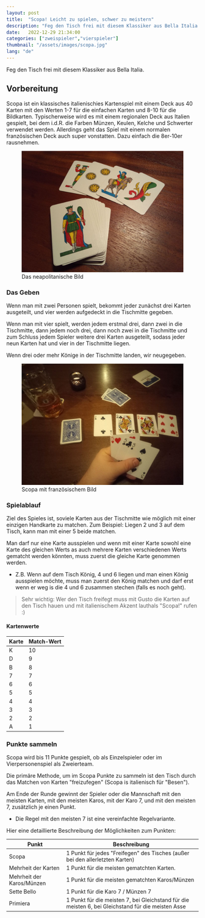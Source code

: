 ```yaml
---
layout: post
title:  "Scopa! Leicht zu spielen, schwer zu meistern"
description: "Feg den Tisch frei mit diesem Klassiker aus Bella Italia."
date:   2022-12-29 21:34:00
categories: ["zweispieler","vierspieler"]
thumbnail: "/assets/images/scopa.jpg"
lang: "de"
---
```

Feg den Tisch frei mit diesem Klassiker aus Bella Italia.

## Vorbereitung
Scopa ist ein klassisches italienischies Kartenspiel mit einem Deck aus 40 Karten mit den Werten 1-7 für die einfachen Karten und 8-10 für die Bildkarten. Typischerweise wird es mit einem regionalen Deck aus Italien gespielt, bei dem i.d.R. die Farben Münzen, Keulen, Kelche und Schwerter verwendet werden. Allerdings geht das Spiel mit einem normalen französischen Deck auch super vonstatten. Dazu einfach die 8er-10er rausnehmen.

<figure>
  <img src="/assets/images/neapolitane.jpg" alt="scopa">
  <figcaption>Das neapolitanische Bild</figcaption>
</figure>

### Das Geben
Wenn man mit zwei Personen spielt, bekommt jeder zunächst drei Karten ausgeteilt, und vier werden aufgedeckt in die Tischmitte gegeben.

Wenn man mit vier spielt, werden jedem erstmal drei, dann zwei in die Tischmitte, dann jedem noch drei, dann noch zwei in die Tischmitte und zum Schluss jedem Spieler weitere drei Karten ausgeteilt, sodass jeder neun Karten hat und vier in der Tischmitte liegen.

Wenn drei oder mehr Könige in der Tischmitte landen, wir neugegeben.

<figure>
  <img src="/assets/images/scopa.jpg" alt="scopa">
  <figcaption>Scopa mit französischem Bild</figcaption>
</figure>

### Spielablauf
Ziel des Spieles ist, soviele Karten aus der Tischmitte wie möglich mit einer einzigen Handkarte zu matchen. Zum Beispiel: Liegen 2 und 3 auf dem Tisch, kann man mit einer 5 beide matchen.

Man darf nur eine Karte ausspielen und wenn mit einer Karte sowohl eine Karte des gleichen Werts as auch mehrere Karten verschiedenen Werts gematcht werden könnten, muss zuerst die gleiche Karte genommen werden.
- Z.B. Wenn auf dem Tisch König, 4 und 6 liegen und man einen König ausspielen möchte, muss man zuerst den König matchen und darf erst wenn er weg is die 4 und 6 zusammen stechen (falls es noch geht).

> Sehr wichtig: Wer den Tisch freifegt muss mit Gusto die Karten auf den Tisch hauen und mit italienischem Akzent lauthals "Scopa!" rufen :)

#### __Kartenwerte__

| Karte | Match-Wert |
| ---- | ----- |
| K    | 10    |
| D   | 9     |
| B    | 8     |
| 7    | 7     |
| 6    | 6     |
| 5    | 5     |
| 4    | 4     |
| 3    | 3     |
| 2    | 2     |
| A    | 1     |

### Punkte sammeln
Scopa wird bis 11 Punkte gespielt, ob als Einzelspieler oder im Vierpersonenspiel als Zweierteam.

Die primäre Methode, um im Scopa Punkte zu sammeln ist den Tisch durch das Matchen von Karten "freizufegen" (Scopa is italienisch für "Besen").

Am Ende der Runde gewinnt der Spieler oder die Mannschaft mit den meisten Karten, mit den meisten Karos, mit der Karo 7, und mit den meisten 7, zusätzlich je einen Punkt.
- Die Regel mit den meisten 7 ist eine vereinfachte Regelvariante.

Hier eine detaillierte Beschreibung der Möglichkeiten zum Punkten:

| Punkt                    | Beschreibung                                                                        |
| ------------------------- | ----------------------------------------------------------------------------------- |
| Scopa                     | 1 Punkt für jedes "Freifegen" des Tisches (außer bei den allerletzten Karten) |
| Mehrheit der Karten        | 1 Punkt für die meisten gematchten Karten.                                              |
| Mehrheit der Karos/Münzen | 1 Punkt für die meisten gematchten Karos/Münzen                                  |
| Sette Bello               | 1 Punkt für die Karo 7 / Münzen 7                             |
| Primiera                  | 1 Punkt für die meisten 7, bei Gleichstand für die meisten 6, bei Gleichstand für die meisten Asse                 |

